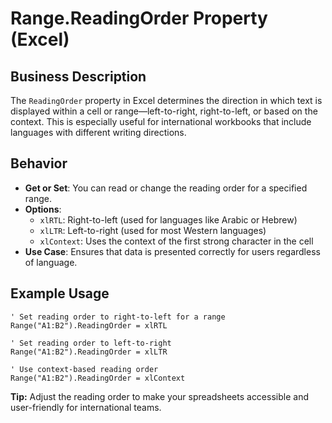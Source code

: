 # Range.ReadingOrder Property (Excel)

## Business Description
The `ReadingOrder` property in Excel determines the direction in which text is displayed within a cell or range—left-to-right, right-to-left, or based on the context. This is especially useful for international workbooks that include languages with different writing directions.

## Behavior
- **Get or Set**: You can read or change the reading order for a specified range.
- **Options**:
  - `xlRTL`: Right-to-left (used for languages like Arabic or Hebrew)
  - `xlLTR`: Left-to-right (used for most Western languages)
  - `xlContext`: Uses the context of the first strong character in the cell
- **Use Case**: Ensures that data is presented correctly for users regardless of language.

## Example Usage
```vba
' Set reading order to right-to-left for a range
Range("A1:B2").ReadingOrder = xlRTL

' Set reading order to left-to-right
Range("A1:B2").ReadingOrder = xlLTR

' Use context-based reading order
Range("A1:B2").ReadingOrder = xlContext
```

**Tip:** Adjust the reading order to make your spreadsheets accessible and user-friendly for international teams.
